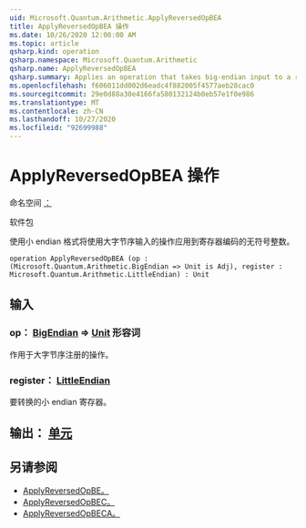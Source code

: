 ```yaml
---
uid: Microsoft.Quantum.Arithmetic.ApplyReversedOpBEA
title: ApplyReversedOpBEA 操作
ms.date: 10/26/2020 12:00:00 AM
ms.topic: article
qsharp.kind: operation
qsharp.namespace: Microsoft.Quantum.Arithmetic
qsharp.name: ApplyReversedOpBEA
qsharp.summary: Applies an operation that takes big-endian input to a register encoding an unsigned integer using little-endian format.
ms.openlocfilehash: f606011dd002d6eadc4f882005f4577aeb28cac0
ms.sourcegitcommit: 29e0d88a30e4166fa580132124b0eb57e1f0e986
ms.translationtype: MT
ms.contentlocale: zh-CN
ms.lasthandoff: 10/27/2020
ms.locfileid: "92699988"
---
```

# <a name="applyreversedopbea-operation"></a>ApplyReversedOpBEA 操作

命名空间 [：](xref:Microsoft.Quantum.Arithmetic)

软件包 [](https://nuget.org/packages/)


使用小 endian 格式将使用大字节序输入的操作应用到寄存器编码的无符号整数。

```qsharp
operation ApplyReversedOpBEA (op : (Microsoft.Quantum.Arithmetic.BigEndian => Unit is Adj), register : Microsoft.Quantum.Arithmetic.LittleEndian) : Unit
```


## <a name="input"></a>输入

### <a name="op--bigendian--unit-adj"></a>op： [BigEndian](xref:Microsoft.Quantum.Arithmetic.BigEndian) => [Unit](xref:microsoft.quantum.lang-ref.unit) 形容词

作用于大字节序注册的操作。


### <a name="register--littleendian"></a>register： [LittleEndian](xref:Microsoft.Quantum.Arithmetic.LittleEndian)

要转换的小 endian 寄存器。



## <a name="output--unit"></a>输出： [单元](xref:microsoft.quantum.lang-ref.unit)



## <a name="see-also"></a>另请参阅

- [ApplyReversedOpBE。](xref:Microsoft.Quantum.Arithmetic.ApplyReversedOpBE)
- [ApplyReversedOpBEC。](xref:Microsoft.Quantum.Arithmetic.ApplyReversedOpBEC)
- [ApplyReversedOpBECA。](xref:Microsoft.Quantum.Arithmetic.ApplyReversedOpBECA)